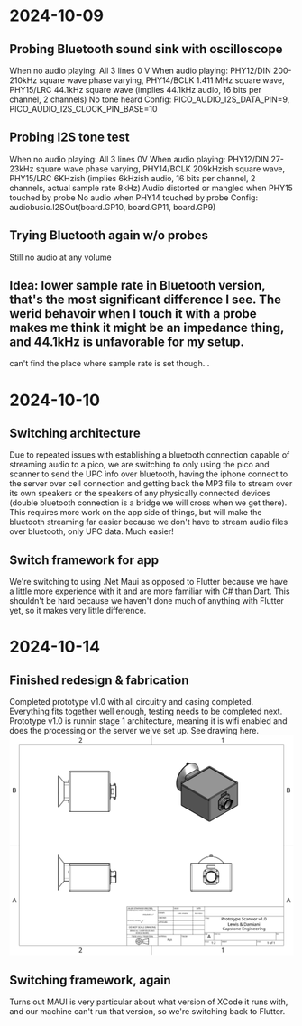 # 2024-10-09
## Probing Bluetooth sound sink with oscilloscope
When no audio playing: All 3 lines 0 V
When audio playing: PHY12/DIN 200-210kHz square wave phase varying, PHY14/BCLK 1.411 MHz square wave, PHY15/LRC 44.1kHz square wave (implies 44.1kHz audio, 16 bits per channel, 2 channels)
No tone heard
Config: PICO_AUDIO_I2S_DATA_PIN=9, PICO_AUDIO_I2S_CLOCK_PIN_BASE=10
## Probing I2S tone test
When no audio playing: All 3 lines 0V
When audio playing: PHY12/DIN 27-23kHz square wave phase varying, PHY14/BCLK 209kHzish square wave, PHY15/LRC 6KHzish (implies 6kHzish audio, 16 bits per channel, 2 channels, actual sample rate 8kHz)
Audio distorted or mangled when PHY15 touched by probe
No audio when PHY14 touched by probe
Config: audiobusio.I2SOut(board.GP10, board.GP11, board.GP9)
## Trying Bluetooth again w/o probes
Still no audio at any volume

## Idea: lower sample rate in Bluetooth version, that's the most significant difference I see. The werid behavoir when I touch it with a probe makes me think it might be an impedance thing, and 44.1kHz is unfavorable for my setup.
can't find the place where sample rate is set though...

# 2024-10-10

## Switching architecture
Due to repeated issues with establishing a bluetooth connection capable of streaming audio to a pico, we are switching to only using the pico and scanner to send the UPC info over bluetooth, having the iphone connect to the server over cell connection and getting back the MP3 file to stream over its own speakers or the speakers of any physically connected devices (double bluetooth connection is a bridge we will cross when we get there). This requires more work on the app side of things, but will make the bluetooth streaming far easier because we don't have to stream audio files over bluetooth, only UPC data. Much easier!

## Switch framework for app
We're switching to using .Net Maui as opposed to Flutter because we have a little more experience with it and are more familiar with C# than Dart. This shouldn't be hard because we haven't done much of anything with Flutter yet, so it makes very little difference.

# 2024-10-14

## Finished redesign & fabrication
Completed prototype v1.0 with all circuitry and casing completed. Everything fits together well enough, testing needs to be completed next. Prototype v1.0 is runnin stage 1 architecture, meaning it is wifi enabled and does the processing on the server we've set up. See drawing here. ![image](drawing_v1.0.png)

## Switching framework, again
Turns out MAUI is very particular about what version of XCode it runs with, and our machine can't run that version, so we're switching back to Flutter. 
